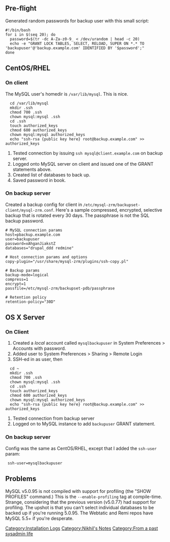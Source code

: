 Pre-flight
----------

Generated random passwords for backup user with this small script:

    #!/bin/bash
    for i in $(seq 20); do
      password=$(tr -dc A-Za-z0-9_ < /dev/urandom | head -c 20)
      echo -e "GRANT LOCK TABLES, SELECT, RELOAD, SUPER ON *.* TO 'backupuser'@'backup.example.com' IDENTIFIED BY '$password';"
    done

CentOS/RHEL
-----------

### On client

The MySQL user's homedir is `/var/lib/mysql`. This is nice.

      cd /var/lib/mysql
      mkdir .ssh
      chmod 700 .ssh
      chown mysql:mysql .ssh
      cd .ssh
      touch authorized_keys
      chmod 600 authorized_keys
      chown mysql:mysql authorized_keys
      echo "ssh-rsa {public key here} root@backup.example.com" >> authorized_keys

1.  Tested connection by issuing `ssh mysql@client.example.com` on
    backup server.
2.  Logged onto MySQL server on client and issued one of the GRANT
    statements above.
3.  Created list of databases to back up.
4.  Saved password in book.

### On backup server

Created a backup config for client in
`/etc/mysql-zrm/backupset-client/mysql-zrm.conf`. Here's a sample
compressed, encrypted, selective backup that is rotated every 30 days.
The passphrase is not the SQL backup password.

    # MySQL connection params
    host=pbackup.example.com
    user=backupuser
    password=xAhganJiakstZ
    databases="drupal_ddd redmine"

    # Host connection params and options
    copy-plugin="/usr/share/mysql-zrm/plugins/ssh-copy.pl"

    # Backup params
    backup-mode=logical
    compress=1
    encrypt=1
    passfile=/etc/mysql-zrm/backupset-pdb/passphrase

    # Retention policy
    retention-policy="30D"

OS X Server
-----------

### On Client

1.  Created a *local* account called `mysqlbackupuser` in System
    Preferences &gt; Accounts with password.
2.  Added user to System Preferences &gt; Sharing &gt; Remote Login
3.  SSH-ed in as user, then

<!-- -->

      cd ~
      mkdir .ssh
      chmod 700 .ssh
      chown mysql:mysql .ssh
      cd .ssh
      touch authorized_keys
      chmod 600 authorized_keys
      chown mysql:mysql authorized_keys
      echo "ssh-rsa {public key here} root@backup.example.com" >> authorized_keys

1.  Tested connection from backup server
2.  Logged on to MySQL instance to add `backupuser` GRANT statement.

### On backup server

Config was the same as CentOS/RHEL, except that I added the `ssh-user`
param:

` ssh-user=mysqlbackupuser`

Problems
--------

MySQL v5.0.95 is not compiled with support for profiling (the "SHOW
PROFILES" command.) This is the `--enable-profiling` tag at
compile-time. Strange, considering that the previous version (v5.0.77)
had support for profiling. The upshot is that you can't select
individual databases to be backed up if you're running 5.0.95. The
Webtatic and Remi repos have MySQL 5.5+ if you're desperate.

[Category:Installation Logs](Category:Installation_Logs "wikilink")
[Category:Nikhil's Notes](Category:Nikhil's_Notes "wikilink")
[Category:From a past sysadmin
life](Category:From_a_past_sysadmin_life "wikilink")
